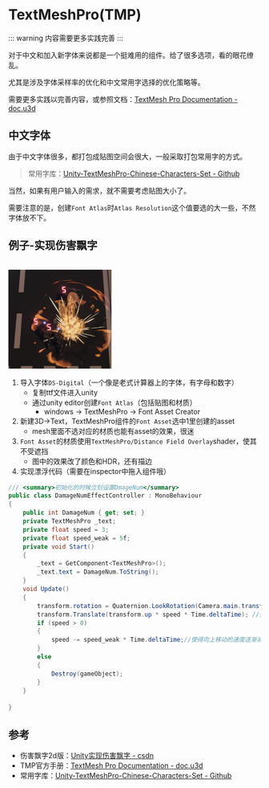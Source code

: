 # TextMeshPro(TMP)

::: warning 
内容需要更多实践完善
:::

对于中文和加入新字体来说都是一个挺难用的组件。给了很多选项，看的眼花缭乱。

尤其是涉及字体采样率的优化和中文常用字选择的优化策略等。

需要更多实践以完善内容，或参照文档：[TextMesh Pro Documentation - doc.u3d](https://docs.unity3d.com/Packages/com.unity.textmeshpro@4.0/manual/index.html)

## 中文字体

由于中文字体很多，都打包成贴图空间会很大，一般采取打包常用字的方式。
> 常用字库：[Unity-TextMeshPro-Chinese-Characters-Set - Github](https://github.com/wy-luke/Unity-TextMeshPro-Chinese-Characters-Set)

当然，如果有用户输入的需求，就不需要考虑贴图大小了。

需要注意的是，创建`Font Atlas`时`Atlas Resolution`这个值要选的大一些，不然字体放不下。

## 例子-实现伤害飘字

</br>

<img src="../img/tmp-1.png">

1. 导入字体`DS-Digital`（一个像是老式计算器上的字体，有字母和数字）
    - 复制ttf文件进入unity
    - 通过unity editor创建`Font Atlas`（包括贴图和材质）
        - windows -> TextMeshPro -> Font Asset Creator
2. 新建3D->Text，TextMeshPro组件的`Font Asset`选中1里创建的asset
    - mesh里面不选对应的材质也能有asset的效果，很迷
3. `Font Asset`的材质使用`TextMeshPro/Distance Field Overlay`shader，使其不受遮挡
    - 图中的效果改了颜色和HDR，还有描边
4. 实现漂浮代码（需要在inspector中拖入组件哦）
```cs
/// <summary>初始化的时候立刻设置DmageNum</summary>
public class DamageNumEffectController : MonoBehaviour
{
    public int DamageNum { get; set; }
    private TextMeshPro _text;
    private float speed = 3;
    private float speed_weak = 5f;
    private void Start()
    {
        _text = GetComponent<TextMeshPro>();
        _text.text = DamageNum.ToString();
    }
    void Update()
    {
        transform.rotation = Quaternion.LookRotation(Camera.main.transform.forward);
        transform.Translate(transform.up * speed * Time.deltaTime); //使字体向上移动
        if (speed > 0)
        {
            speed -= speed_weak * Time.deltaTime;//使得向上移动的速度逐渐减少
        }
        else
        {
            Destroy(gameObject);
        }
    }

}
```

## 参考
- 伤害飘字2d版：[Unity实现伤害飘字 - csdn](https://blog.csdn.net/WEIWEI6661012/article/details/129630051)
- TMP官方手册：[TextMesh Pro Documentation - doc.u3d](https://docs.unity3d.com/Packages/com.unity.textmeshpro@4.0/manual/index.html)
- 常用字库：[Unity-TextMeshPro-Chinese-Characters-Set - Github](https://github.com/wy-luke/Unity-TextMeshPro-Chinese-Characters-Set)